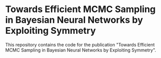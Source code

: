 # Towards Efficient MCMC Sampling in Bayesian Neural Networks by Exploiting Symmetry
This repository contains the code for the publication "Towards Efficient MCMC Sampling in Bayesian Neural Networks by Exploiting Symmetry".

